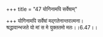 +++
title = "47 योगिनामपि सर्वेषाम्"

+++
योगिनामपि सर्वेषां मद्गतेनान्तरात्मना।  
श्रद्धावान्भजते यो मां स मे युक्ततमो मतः।।6.47।।